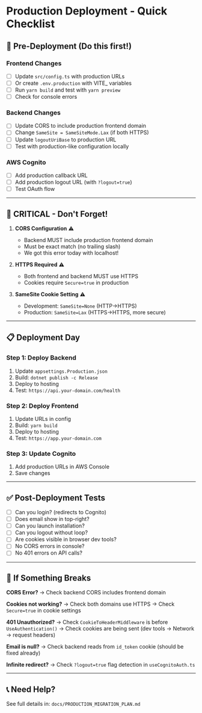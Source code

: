 # Production Deployment - Quick Checklist

## 🚀 Pre-Deployment (Do this first!)

### Frontend Changes
- [ ] Update `src/config.ts` with production URLs
- [ ] Or create `.env.production` with VITE_ variables
- [ ] Run `yarn build` and test with `yarn preview`
- [ ] Check for console errors

### Backend Changes
- [ ] Update CORS to include production frontend domain
- [ ] Change `SameSite = SameSiteMode.Lax` (if both HTTPS)
- [ ] Update `logoutUriBase` to production URL
- [ ] Test with production-like configuration locally

### AWS Cognito
- [ ] Add production callback URL
- [ ] Add production logout URL (with `?logout=true`)
- [ ] Test OAuth flow

---

## 🔴 CRITICAL - Don't Forget!

1. **CORS Configuration** ⚠️
   - Backend MUST include production frontend domain
   - Must be exact match (no trailing slash)
   - We got this error today with localhost!

2. **HTTPS Required** ⚠️
   - Both frontend and backend MUST use HTTPS
   - Cookies require `Secure=true` in production

3. **SameSite Cookie Setting** ⚠️
   - Development: `SameSite=None` (HTTP→HTTPS)
   - Production: `SameSite=Lax` (HTTPS→HTTPS, more secure)

---

## 📋 Deployment Day

### Step 1: Deploy Backend
1. Update `appsettings.Production.json`
2. Build: `dotnet publish -c Release`
3. Deploy to hosting
4. Test: `https://api.your-domain.com/health`

### Step 2: Deploy Frontend
1. Update URLs in config
2. Build: `yarn build`
3. Deploy to hosting
4. Test: `https://app.your-domain.com`

### Step 3: Update Cognito
1. Add production URLs in AWS Console
2. Save changes

---

## ✅ Post-Deployment Tests

- [ ] Can you login? (redirects to Cognito)
- [ ] Does email show in top-right?
- [ ] Can you launch installation?
- [ ] Can you logout without loop?
- [ ] Are cookies visible in browser dev tools?
- [ ] No CORS errors in console?
- [ ] No 401 errors on API calls?

---

## 🐛 If Something Breaks

**CORS Error?**
→ Check backend CORS includes frontend domain

**Cookies not working?**
→ Check both domains use HTTPS
→ Check `Secure=true` in cookie settings

**401 Unauthorized?**
→ Check `CookieToHeaderMiddleware` is before `UseAuthentication()`
→ Check cookies are being sent (dev tools → Network → request headers)

**Email is null?**
→ Check backend reads from `id_token` cookie (should be fixed already)

**Infinite redirect?**
→ Check `?logout=true` flag detection in `useCognitoAuth.ts`

---

## 📞 Need Help?

See full details in: `docs/PRODUCTION_MIGRATION_PLAN.md`
